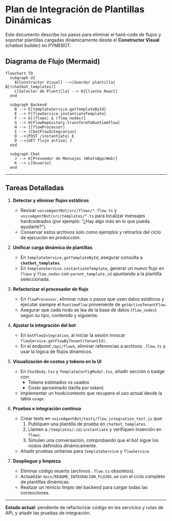 # Plan de Integración de Plantillas Dinámicas

Este documento describe los pasos para eliminar el hard-code de flujos y soportar plantillas cargadas dinámicamente desde el **Constructor Visual** (chatbot builder) en PYMEBOT.

## Diagrama de Flujo (Mermaid)

```mermaid
flowchart TD
  subgraph UI
    A[Constructor Visual] -->|Guardar plantilla| B[(chatbot_templates)]
    C[Selector de Plantilla] --> D[Cliente React]
  end

  subgraph Backend
    B --> E[templateService.getTemplateById]
    E --> F[flowService.instantiateTemplate]
    F --> G[(flows) & (flow_nodes)]
    G --> H[FlowRepository.transformToRuntimeFlow]
    H --> I[flowProcessor]
    I --> J[botFlowIntegration]
    D -->|POST /instantiate| E
    D -->|GET flujo activo| J
  end

  subgraph Chat
    J --> K[Proveedor de Mensajes (WhatsApp/Web)]
    K --> L[Usuario]
  end
```

---

## Tareas Detalladas

1. **Detectar y eliminar flujos estáticos**

   - Revisar `voiceAgentBot/src/flows/*.flow.ts` y `voiceAgentBot/src/templates/*.ts` para localizar mensajes hardcodeados (por ejemplo: “¿Hay algo más en lo que pueda ayudarte?”).
   - Conservar estos archivos solo como ejemplos y retirarlos del ciclo de ejecución en producción.

2. **Unificar carga dinámica de plantillas**

   - En `templateService.getTemplateById`, asegurar consulta a **`chatbot_templates`**.
   - En `templateService.instantiateTemplate`, generar un nuevo flujo en `flows` y `flow_nodes` con `parent_template_id` apuntando a la plantilla seleccionada.

3. **Refactorizar el procesador de flujo**

   - En `flowProcessor`, eliminar rutas o pasos que usen datos estáticos y ejecutar siempre el `RuntimeFlow` proveniente de `getActiveTenantFlow`.
   - Asegurar que cada nodo se lea de la base de datos (`flow_nodes`) según su tipo, contenido y siguiente.

4. **Ajustar la integración del bot**

   - En `botFlowIntegration`, al iniciar la sesión invocar `flowService.getFlowByTenant(tenantId)`.
   - En el endpoint `/api/flows`, eliminar referencias a archivos `.flow.ts` y usar la lógica de flujos dinámicos.

5. **Visualización de costos y tokens en la UI**

   - En `ChatBody.tsx` y `TemplateConfigModal.tsx`, añadir sección o badge con:
     - Tokens estimados vs usados
     - Costo aproximado (tarifa por token)
   - Implementar un hook/contexto que recupere el uso actual desde la tabla `usage`.

6. **Pruebas e integración continua**

   - Crear tests en `voiceAgentBot/tests/flow_integration_test.js` que:
     1. Publiquen una plantilla de prueba en `chatbot_templates`.
     2. Llamen a `/templates/:id/instantiate` y verifiquen inserción en `flows`.
     3. Simulen una conversación, comprobando que el bot sigue los nodos definidos dinámicamente.
   - Añadir pruebas unitarias para `templateService` y `flowService`.

7. **Despliegue y limpieza**
   - Eliminar código muerto (archivos `.flow.ts` obsoletos).
   - Actualizar `docs/README_INTEGRACION_FLUJOS.md` con el ciclo completo de plantillas dinámicas.
   - Realizar un reinicio limpio del backend para cargar todas las correcciones.

---

**Estado actual**: pendiente de refactorizar código en los servicios y rutas de API, y añadir las pruebas de integración.
